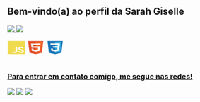 ## Bem-vindo(a) ao perfil da Sarah Giselle

 <div>
   <a href="https://github.com/SarahGiselle">
   <img height="180em" src="https://github-readme-stats.vercel.app/api?username=SarahGiselle&show_icons=true&theme=gruvboxinclude_all_commits=true&count_private=true"/>
   <img height="180em" src="https://github-readme-stats.vercel.app/api/top-langs/?username=SarahGiselle&layout=compact&langs_count=6&theme=tokyonight"/>
</div>
<div style="display: inline_block"><br>
  <img align="center" alt="Js" height="30" width="40" src="https://raw.githubusercontent.com/devicons/devicon/master/icons/javascript/javascript-plain.svg">
  <img align="center" alt="HTML" height="30" width="40" src="https://raw.githubusercontent.com/devicons/devicon/master/icons/html5/html5-original.svg">
  <img align="center" alt="CSS" height="30" width="40" src="https://raw.githubusercontent.com/devicons/devicon/master/icons/css3/css3-original.svg">
</div>
 
<br>
 
### Para entrar em contato comigo, me segue nas redes!
 
<div> 
   <a href="https://www.instagram.com/devsenhorita/" target="_blank"><img src="https://img.shields.io/badge/-Instagram-%23E4405F?style=for-the-badge&logo=instagram&logoColor=white" target="_blank"></a>
 <a href="https://discord.com/channels/821364094878613524/1324462833072738398"><img src="https://img.shields.io/badge/Discord-7289DA?style=for-the-badge&logo=discord&logoColor=white" target="_blank"></a> 
  <a href="https://br.linkedin.com/in/sarah-giselle-de-moura-silva-lopes-382a58196" target="_blank"><img src="https://img.shields.io/badge/-LinkedIn-%230077B5?style=for-the-badge&logo=linkedin&logoColor=white" target="_blank"></a>
</div>
